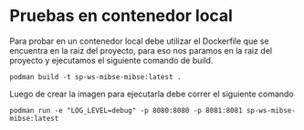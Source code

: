 # Pruebas en contenedor local

Para probar en un contenedor local debe utilizar el Dockerfile que se encuentra en la raiz del proyecto, para eso nos paramos en la raiz del proyecto y ejecutamos el siguiente comando de build.

    podman build -t sp-ws-mibse-mibse:latest .

Luego de crear la imagen para ejecutarla debe correr el siguiente comando

    podman run -e "LOG_LEVEL=debug" -p 8080:8080 -p 8081:8081 sp-ws-mibse-mibse:latest